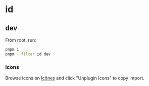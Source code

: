 # id

## dev

From root, run:

```sh
pnpm i
pnpm --filter id dev
```

### Icons

Browse icons on [Icônes](https://icones.js.org/collection/lucide) and click "Unplugin Icons" to copy import.
